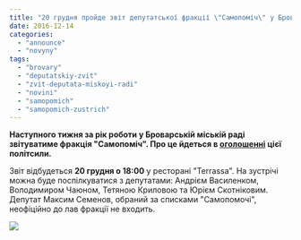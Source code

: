 ```yaml
---
title: "20 грудня пройде звіт депутатської фракції \"Самопоміч\" у Броварах"
date: 2016-12-14
categories: 
  - "announce"
  - "novyny"
tags: 
  - "brovary"
  - "deputatskiy-zvit"
  - "zvit-deputata-miskoyi-radi"
  - "novini"
  - "samopomich"
  - "samopomich-zustrich"
---
```


**Наступного тижня за рік роботи у Броварській міській раді звітуватиме фракція "Самопоміч". Про це йдеться в [оголошенні](https://www.facebook.com/events/1833924570159438/?notif_t=plan_user_invited&notif_id=1481713317000750) цієї політсили.**

Звіт відбудеться **20 грудня о 18:00** у ресторані "Terrassa". На зустрічі можна буде поспілкуватися з депутатами: Андрієм Василенком, Володимиром Чаюном, Тетяною Криловою та Юрієм Скотніковим. Депутат Максим Семенов, обраний за списками "Самопомочі", неофіційно до лав фракції не входить.

[![](https://mpz.brovary.org/wp-content/uploads/2016/12/15420962_1112928972139798_963150206994051919_n.jpg)](https://mpz.brovary.org/wp-content/uploads/2016/12/15420962_1112928972139798_963150206994051919_n.jpg)
